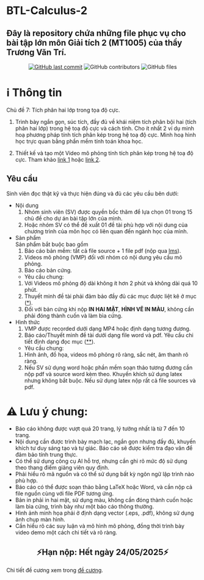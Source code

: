 # BTL-Calculus-2
<h2>Đây là repository chứa những file phục vụ cho bài tập lớn môn Giải tích 2 (MT1005) của thầy Trương Văn Trí.</h2>
<div align="center">
    <a href="https://github.com/truonghienminh-HCMUT/BTL-Calculus-2">
    <img src="https://img.shields.io/github/last-commit/truonghienminh-HCMUT/BTL-Calculus-2?style=for-the-badge&logo=github&logoColor=white"
         alt="GitHub last commit"></a>
    <img src="https://img.shields.io/github/contributors/truonghienminh-HCMUT/BTL-Calculus-2?color=blue&logo=github&logoColor=green&style=for-the-badge" alt="GitHub contributors">
    <img src="https://img.shields.io/github/directory-file-count/truonghienminh-HCMUT/BTL-Calculus-2?type=file&logo=files&logoColor=white&style=for-the-badge" alt="GitHub files">
</div>

# ℹ Thông tin
Chủ đề 7: Tích phân hai lớp trong tọa độ cực.

1.  Trình bày ngắn gọn, súc tích, đầy đủ về khái niệm tích phân bội hai (tích phân hai lớp) trong hệ toạ độ cực và cách tính. Cho ít nhất 2 ví dụ minh hoạ phương pháp tính tích phân kép trong hệ toạ độ cực. Minh hoạ hình học trực quan bằng phần mềm tính toán khoa học.

2. Thiết kế và tạo một Video mô phỏng tính tích phân kép trong hệ toạ độ cực. Tham khảo [link 1](https://www.youtube.com/watch?v=GHBMiscPE-g) hoặc [link 2](https://www.youtube.com/watch?v=U-13q74uvTo).

<h2>Yêu cầu</h2>
Sinh viên đọc thật kỹ và thực hiện đúng và đủ các yêu cầu bên dưới:

- Nội dung
    1. Nhóm sinh viên (SV) được quyền bốc thăm để lựa chọn 01 trong 15 chủ đề cho dự án bài tập lớn của mình.
    2. Hoặc nhóm SV có thể đề xuất 01 đề tài phù hợp với nội dung của chương trình của môn học có liên quan đến ngành học của mình.
- Sản phẩm  
    Sản phẩm bắt buộc bao gồm
    1. Báo cáo bản mềm: tất cả file source + 1 file pdf (nộp qua [lms](https://lms.hcmut.edu.vn/mod/assign/view.php?id=522841)).
    2. Videos mô phỏng (VMP) đối với nhóm có nội dung yêu cầu mô phỏng.
    3. Báo cáo bản cứng.
    * Yêu cầu chung:
    1. Với Videos mô phỏng độ dài không ít hơn 2 phút và không dài quá 10 phút.
    2. Thuyết minh đề tài phải đảm bảo đầy đủ các mục được liệt kê ở mục ([*](./BTL_DECUONGCHITIET_HK242.pdf)).
    3. Đối với bản cứng khi nộp **IN HAI MẶT**, **HÌNH VẼ IN MÀU**, không cần phải đóng thành cuốn và làm bìa cứng.
- Hình thức
    1. VMP được recorded dưới dạng MP4 hoặc định dạng tương đương.
    2. Báo cáo/Thuyết minh đề tài dưới dạng file word và pdf. Yêu cầu chi tiết định dạng đọc mục ([**](./BTL_DECUONGCHITIET_HK242.pdf)).
    * Yêu cầu chung:
    1. Hình ảnh, đồ họa, videos mô phỏng rõ ràng, sắc nét, âm thanh rõ ràng.
    2. Nếu SV sử dụng word hoặc phần mềm soạn thảo tương đương cần nộp pdf và source word kèm theo. Khuyến khích sử dụng latex nhưng không bắt buộc. Nếu sử dụng latex nộp rất cả file sources và pdf.

# ⚠ Lưu ý chung: 
- Báo cáo không được vượt quá 20 trang, lý tưởng nhất là từ 7 đến 10 trang.
- Nội dung cần được trình bày mạch lạc, ngắn gọn nhưng đầy đủ, khuyến khích tư duy sáng tạo và tự giác. Báo cáo sẽ được kiểm tra đạo văn để đảm bảo tính trung thực.
- Có thể sử dụng công cụ AI hỗ trợ, nhưng cần ghi rõ mức độ sử dụng theo thang điểm giảng viên quy định.
- Phải hiểu rõ mã nguồn và có thể sử dụng bất kỳ ngôn ngữ lập trình nào phù hợp.
- Báo cáo có thể được soạn thảo bằng LaTeX hoặc Word, và cần nộp cả file nguồn cùng với file PDF tương ứng.
- Bản in phải in hai mặt, sử dụng màu, không cần đóng thành cuốn hoặc làm bìa cứng, trình bày như một báo cáo thông thường.
- Hình ảnh minh họa phải ở định dạng vector (.eps, .pdf), không sử dụng ảnh chụp màn hình.
- Cần hiểu rõ các suy luận và mô hình mô phỏng, đồng thời trình bày video demo một cách chi tiết và rõ ràng.

<div align="center"><h2>⚡Hạn nộp: Hết ngày 24/05/2025⚡</h2></div>

Chi tiết đề cương xem trong [đề cương](./BTL_DECUONGCHITIET_HK242.pdf).